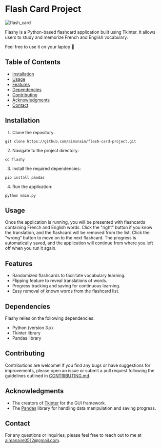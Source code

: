 # Flash Card Project

![flash_card](https://media.tenor.com/j6Wa6Mb2H2EAAAAC/100dollars-card.gif)

Flashy is a Python-based flashcard application built using Tkinter. It allows users to study and memorize French and English vocabulary.

Feel free to use it on your laptop :ghost:

## Table of Contents
- [Installation](#installation)
- [Usage](#usage)
- [Features](#features)
- [Dependencies](#dependencies)
- [Contributing](#contributing)
- [Acknowledgments](#acknowledgments)
- [Contact](#contact)

## Installation
1. Clone the repository:
```
git clone https://github.com/aimxnaim/flash-card-project.git
```
2. Navigate to the project directory:
```
cd flashy
```
3. Install the required dependencies:
```
pip install pandas
```
4. Run the application:
```
python main.py
```


## Usage
Once the application is running, you will be presented with flashcards containing French and English words. Click the "right" button if you know the translation, and the flashcard will be removed from the list. Click the "wrong" button to move on to the next flashcard. The progress is automatically saved, and the application will continue from where you left off when you run it again.

## Features
- Randomized flashcards to facilitate vocabulary learning.
- Flipping feature to reveal translations of words.
- Progress tracking and saving for continuous learning.
- Easy removal of known words from the flashcard list.

## Dependencies
Flashy relies on the following dependencies:
- Python (version 3.x)
- Tkinter library
- Pandas library

## Contributing
Contributions are welcome! If you find any bugs or have suggestions for improvements, please open an issue or submit a pull request following the guidelines outlined in [CONTRIBUTING.md](CONTRIBUTING.md).

## Acknowledgments
- The creators of [Tkinter](https://docs.python.org/3/library/tkinter.html) for the GUI framework.
- The [Pandas](https://pandas.pydata.org/) library for handling data manipulation and saving progress.

## Contact
For any questions or inquiries, please feel free to reach out to me at aimanaim0512@gmail.com.


